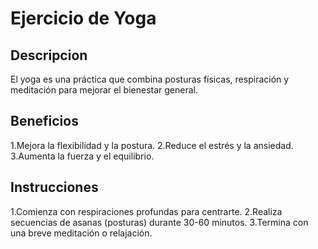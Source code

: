 # Ejercicio de Yoga

## Descripcion
El yoga es una práctica que combina posturas físicas, respiración y meditación para mejorar el bienestar general.

## Beneficios
1.Mejora la flexibilidad y la postura.
2.Reduce el estrés y la ansiedad.
3.Aumenta la fuerza y el equilibrio.

## Instrucciones
1.Comienza con respiraciones profundas para centrarte.
2.Realiza secuencias de asanas (posturas) durante 30-60 minutos.
3.Termina con una breve meditación o relajación.


